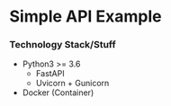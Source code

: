 # Simple API Example

### Technology Stack/Stuff
 * Python3 >= 3.6
   * FastAPI
   * Uvicorn + Gunicorn
 * Docker (Container)

